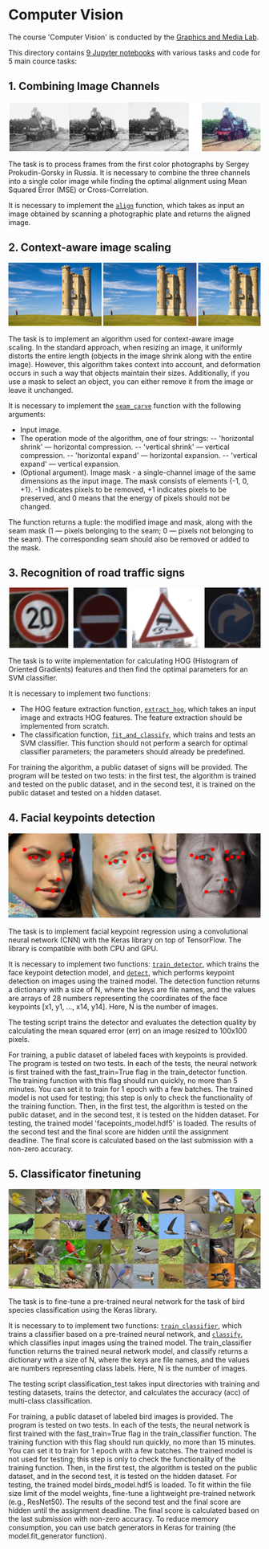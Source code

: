 # Computer Vision

The course 'Computer Vision' is conducted by the [Graphics and Media Lab](https://graphics.cs.msu.ru).

This directory contains [9 Jupyter notebooks](jupyter) with various tasks and code for 5 main cource tasks:

## 1. Combining Image Channels

![](https://github.com/esafronova/EducationalTasks/blob/main/images/cv_task1.png "task1")

The task is to process frames from the first color photographs by Sergey Prokudin-Gorsky in Russia. It is necessary to combine the three channels into a single color image while finding the optimal alignment using Mean Squared Error (MSE) or Cross-Correlation.

It is necessary to implement the [`align`](align.py) function, which takes as input an image obtained by scanning a photographic plate and returns the aligned image.

## 2. Context-aware image scaling

![](https://github.com/esafronova/EducationalTasks/blob/main/images/cv_task2.png "task2")

The task is to implement an algorithm used for context-aware image scaling. In the standard approach, when resizing an image, it uniformly distorts the entire length (objects in the image shrink along with the entire image). However, this algorithm takes context into account, and deformation occurs in such a way that objects maintain their sizes. Additionally, if you use a mask to select an object, you can either remove it from the image or leave it unchanged.

It is necessary to implement the [`seam_carve`](seam_carve.py) function with the following arguments:

- Input image.
- The operation mode of the algorithm, one of four strings:
-- 'horizontal shrink' — horizontal compression.
-- 'vertical shrink' — vertical compression.
-- 'horizontal expand' — horizontal expansion.
-- 'vertical expand' — vertical expansion.
- (Optional argument). Image mask - a single-channel image of the same dimensions as the input image. The mask consists of elements {-1, 0, +1}. -1 indicates pixels to be removed, +1 indicates pixels to be preserved, and 0 means that the energy of pixels should not be changed.

The function returns a tuple: the modified image and mask, along with the seam mask (1 — pixels belonging to the seam; 0 — pixels not belonging to the seam). The corresponding seam should also be removed or added to the mask.

## 3. Recognition of road traffic signs

![](https://github.com/esafronova/EducationalTasks/blob/main/images/cv_task3.png "task3")

The task is to write implementation for calculating HOG (Histogram of Oriented Gradients) features and then find the optimal parameters for an SVM classifier.

It is necessary to implement two functions:

- The HOG feature extraction function, [`extract_hog`](fit_and_classify.py), which takes an input image and extracts HOG features. The feature extraction should be implemented from scratch.
- The classification function, [`fit_and_classify`](fit_and_classify.py), which trains and tests an SVM classifier. This function should not perform a search for optimal classifier parameters; the parameters should already be predefined. 

For training the algorithm, a public dataset of signs will be provided. The program will be tested on two tests: in the first test, the algorithm is trained and tested on the public dataset, and in the second test, it is trained on the public dataset and tested on a hidden dataset.

## 4. Facial keypoints detection

![](https://github.com/esafronova/EducationalTasks/blob/main/images/cv_task4.png "task4")

The task is to implement facial keypoint regression using a convolutional neural network (CNN) with the Keras library on top of TensorFlow. The library is compatible with both CPU and GPU.

It is necessary to implement two functions: [`train_detector`](detection.py), which trains the face keypoint detection model, and [`detect`](detection.py), which performs keypoint detection on images using the trained model. The detection function returns a dictionary with a size of N, where the keys are file names, and the values are arrays of 28 numbers representing the coordinates of the face keypoints [x1, y1, ..., x14, y14]. Here, N is the number of images.

The testing script trains the detector and evaluates the detection quality by calculating the mean squared error (err) on an image resized to 100x100 pixels. 

For training, a public dataset of labeled faces with keypoints is provided. The program is tested on two tests. In each of the tests, the neural network is first trained with the fast_train=True flag in the train_detector function. The training function with this flag should run quickly, no more than 5 minutes. You can set it to train for 1 epoch with a few batches. The trained model is not used for testing; this step is only to check the functionality of the training function. Then, in the first test, the algorithm is tested on the public dataset, and in the second test, it is tested on the hidden dataset. For testing, the trained model 'facepoints_model.hdf5' is loaded. The results of the second test and the final score are hidden until the assignment deadline. The final score is calculated based on the last submission with a non-zero accuracy.

## 5. Classificator finetuning

![](https://github.com/esafronova/EducationalTasks/blob/main/images/cv_task5.png "task5")

The task is to fine-tune a pre-trained neural network for the task of bird species classification using the Keras library.

It is necessary to to implement two functions: [`train_classifier`](classification.py), which trains a classifier based on a pre-trained neural network, and [`classify`](classification.py), which classifies input images using the trained model. The train_classifier function returns the trained neural network model, and classify returns a dictionary with a size of N, where the keys are file names, and the values are numbers representing class labels. Here, N is the number of images.

The testing script classification_test takes input directories with training and testing datasets, trains the detector, and calculates the accuracy (acc) of multi-class classification.

For training, a public dataset of labeled bird images is provided. The program is tested on two tests. In each of the tests, the neural network is first trained with the fast_train=True flag in the train_classifier function. The training function with this flag should run quickly, no more than 15 minutes. You can set it to train for 1 epoch with a few batches. The trained model is not used for testing; this step is only to check the functionality of the training function. Then, in the first test, the algorithm is tested on the public dataset, and in the second test, it is tested on the hidden dataset. For testing, the trained model birds_model.hdf5 is loaded. To fit within the file size limit of the model weights, fine-tune a lightweight pre-trained network (e.g., ResNet50). The results of the second test and the final score are hidden until the assignment deadline. The final score is calculated based on the last submission with non-zero accuracy. To reduce memory consumption, you can use batch generators in Keras for training (the model.fit_generator function).
